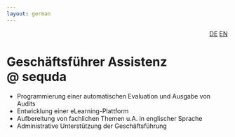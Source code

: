 ```yaml
---
layout: german
---
```

<div style="text-align: right"><a href="/de/was_zuvor_geschah/sequda">DE</a> <a href="/en/previously/sequda">EN</a></div>

# Geschäftsführer Assistenz @&nbsp;sequda

* Programmierung einer automatischen Evaluation und Ausgabe von Audits
* Entwicklung einer eLearning-Plattform
* Aufbereitung von fachlichen Themen u.A. in englischer Sprache
* Administrative Unterstützung der Geschäftsführung
